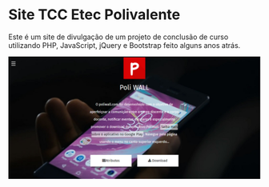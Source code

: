 # Site TCC Etec Polivalente
Este é um site de divulgação de um projeto de conclusão de curso utilizando PHP, JavaScript, jQuery e Bootstrap feito alguns anos atrás.

![](readme_assets/section1.png)


